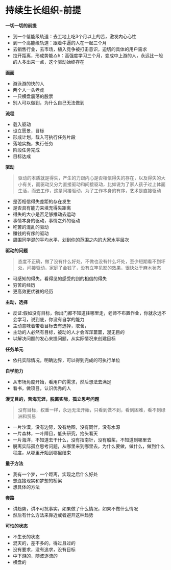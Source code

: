 # 持续生长组织-前提

**一切一切的前提**

* 到一个低能级轨道：去工地上吃3个月以上的苦，激发内心心性
* 到一个高能级轨道：跟着牛逼的人在一起三个月
* 去销售行业，去市场，植入竞争被打击意识，迫切的具体的用户需求
* 拉开距离，形成势能△h：高强度学习三个月，变成中上游的人，永远比一般的人多出来一点，这个驱动始终存在

**画面**

* 游泳游的快的人
* 两个人一头老虎
* 一只横盘震荡的股票
* 别人可以做到，为什么自己无法做到

**流程**

* 载入驱动
* 设立愿景，目标
* 形成计划，载入可执行任务片段
* 落地实施，执行任务
* 阶段任务完成
* 目标达成

**驱动**

> 驱动的本质就是得失，产生的力跟内心是否相信得失的存在，以及得失的大小有关，而驱动又分为直接驱动和间接驱动，比如说为了家人孩子过上体面生活，而去工作，这是间接驱动，为了工作本身的有序，艺术是直接驱动

* 是否相信得失差距的存在发生
* 是否具有能力来填充得失距离
* 得失的大小是否足够推动去运动
* 事情本身的驱动，事情之外的驱动
* 吃苦的混乱的驱动
* 赚钱的有序的驱动
* 周围同学混的平均水平，划到你的范围之内的大家水平层次

**驱动的问题**

> 态度不正确，做了没有什么好处，不做也没有什么坏处，至少短期看不到坏处，间接驱动，家庭了金钱了，没有立竿见影的效果，很快处于麻木状态

* 可感知的得失，看得见的感受的到的相信的得失
* 穷苦的经历
* 更高效更优雅的经历

**主动，选择**

* 反证:假如没有目标，你出门都不知道往哪里走，老师不布置作业，你就永远不会学习，说到底，你没有自学的能力
* 主动意味着带着目标去有选择，取舍，
* 主动的人必然有目标，被动的人才会浑浑噩噩，漫无目的
* 以解决问题的发心来提问题，从实际情况来创建目标

**任务单元**

* 依托实际情况，明确边界，可以得到完成的可执行单位

**自学能力**

* 从市场角度开始，看用户的需求，然后想法去满足
* 看书，做项目，认识优秀的人

**漫无目的，苦海无涯，脱离实际，孤立思考问题**

> 没有目标，权重一样，永远无法开始，只看到做不到，看到困难，看不到绿洲和贸易

* 一片沙漠，没有边际，没有地图，没有同伴，没有水源
* 一片森林，一叶障目，低头研究，抬头看天
* 一片海洋，不知道去干什么，没有指南针，没有船桨，不知道到哪里去
* 脱离实际孤立思考问题，从哪里来到哪里去，为什么要做，做什么，做到什么程度，从哪里开始到哪里结束

**量子方法**

* 我有一个梦，一个距离，实现之后什么好处
* 想连接现实和梦想的桥梁
* 想具体的方法

**套路**

* 讲趋势，讲不可抗事实，如果做了什么情况，如果不做什么情况
* 然后有什么方法来靠近或者避开这种趋势

**可怕的状态**

* 不生长的状态
* 混天的，差不多的，得过且过的
* 没有要求，没有追求，没有目标
* 中下游的，随波逐流的
* 横盘的

